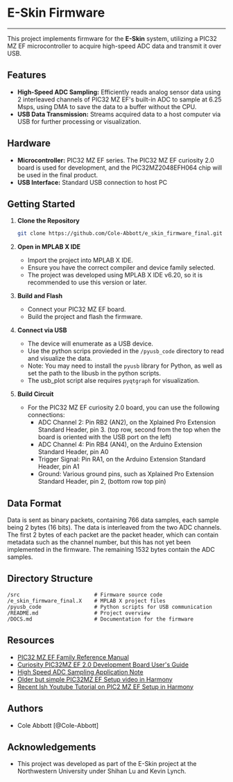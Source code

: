 # E-Skin Firmware
---

This project implements firmware for the **E-Skin** system, utilizing a PIC32 MZ EF microcontroller to acquire high-speed ADC data and transmit it over USB.

## Features

- **High-Speed ADC Sampling:** Efficiently reads analog sensor data using 2 interleaved channels of PIC32 MZ EF's built-in ADC to sample at 6.25 Msps, using DMA to save the data to a buffer without the CPU.
- **USB Data Transmission:** Streams acquired data to a host computer via USB for further processing or visualization.


## Hardware

- **Microcontroller:** PIC32 MZ EF series. The PIC32 MZ EF curiosity 2.0 board is used for development, and the PIC32MZ2048EFH064 chip will be used in the final product.
- **USB Interface:** Standard USB connection to host PC

## Getting Started

1. **Clone the Repository**
    ```sh
    git clone https://github.com/Cole-Abbott/e_skin_firmware_final.git
    ```

2. **Open in MPLAB X IDE**
    - Import the project into MPLAB X IDE.
    - Ensure you have the correct compiler and device family selected.
    - The project was developed using MPLAB X IDE v6.20, so it is recommended to use this version or later.

3. **Build and Flash**
    - Connect your PIC32 MZ EF board.
    - Build the project and flash the firmware.

4. **Connect via USB**
    - The device will enumerate as a USB device.
    - Use the python scrips provieded in the `/pyusb_code` directory to read and visualize the data.
    - Note: You may need to install the `pyusb` library for Python, as well as set the path to the libusb in the python scripts.
    - The usb_plot script alse requires `pyqtgraph` for visualization.

5. **Build Circuit**
    - For the PIC32 MZ EF curiosity 2.0 board, you can use the following connections:
        - ADC Channel 2: Pin RB2 (AN2), on the Xplained Pro Extension Standard Header, pin 3. (top row, second from the top when the board is oriented with the USB port on the left)
        - ADC Channel 4: Pin RB4 (AN4), on the Arduino Extension Standard Header, pin A0
        - Trigger Signal: Pin RA1, on the Arduino Extension Standard Header, pin A1
        - Ground: Various ground pins, such as Xplained Pro Extension Standard Header, pin 2, (bottom row top pin)

## Data Format

Data is sent as binary packets, containing 766 data samples, each sample being 2 bytes (16 bits). The data is interleaved from the two ADC channels.
The first 2 bytes of each packet are the packet header, which can contain metadata such as the channel number, but this has not yet been implemented in the firmware. The remaining 1532 bytes contain the ADC samples.

## Directory Structure

```
/src                        # Firmware source code
/e_skin_firmware_final.X    # MPLAB X project files
/pyusb_code                 # Python scripts for USB communication
/README.md                  # Project overview
/DOCS.md                    # Documentation for the firmware
```

## Resources
- [PIC32 MZ EF Family Reference Manual](https://ww1.microchip.com/downloads/aemDocuments/documents/MCU32/ProductDocuments/DataSheets/PIC32MZ-Embedded-Connectivity-with-Floating-Point-Unit-Family-Data-Sheet-DS60001320H.pdf)
- [Curiosity PIC32MZ EF 2.0 Development Board User's Guide](https://ww1.microchip.com/downloads/aemDocuments/documents/MCU32/ProductDocuments/UserGuides/PIC32MZ-EF-2.0-Development-Board-Users-Guide-DS70005400.pdf)
- [High Speed ADC Sampling Application Note](https://ww1.microchip.com/downloads/aemDocuments/documents/OTH/ApplicationNotes/ApplicationNotes/Worlds-Fastest-Embedded-Interleaved-12-bit-ADC-Using-PIC32MZ-and-PIC32MK-Families-DS00002785A.pdf)
- [Older but simple PIC32MZ EF Setup video in Harmony](https://www.youtube.com/watch?v=sW-yS2FHI54)
- [Recent Ish Youtube Tutorial on PIC2 MZ EF Setup in Harmony](https://www.youtube.com/watch?v=Z-8srAI8jow)


## Authors

- Cole Abbott [@Cole-Abbott]

## Acknowledgements

- This project was developed as part of the E-Skin project at the Northwestern University under Shihan Lu and Kevin Lynch.
